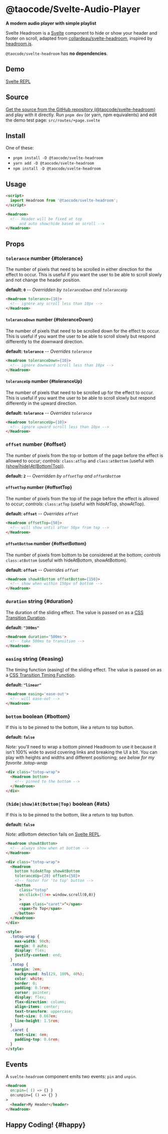 # @taocode/Svelte-Audio-Player

**A modern audio player with simple playlist**

Svelte Headroom is a [Svelte](https://svelte.dev) component to hide or show your header and footer on scroll, adapted from [collardeau/svelte-headroom](https://github.com/collardeau/svelte-headroom), inspired by [headroom.js](https://wicky.nillia.ms/headroom.js/).

`@taocode/svelte-headroom` has **no dependencies**.

## Demo

[Svelte REPL](https://svelte.dev/repl/44cafd471bcf497080e12ed3bee80986?version=3.53.1)

## Source

[Get the source from the GitHub repository (@taocode/svelte-headroom)](https://github.com/taocode/svelte-headroom) and play with it directly. Run `pnpm dev` (or yarn, npm equivalents) and edit the demo test page: `src/routes/+page.svelte`

## Install

One of these:

- `pnpm install -D @taocode/svelte-headroom`
- `yarn add -D @taocode/svelte-headroom`
- `npm install -D @taocode/svelte-headroom`

## Usage

```html
<script>
  import Headroom from '@taocode/svelte-headroom';
</script>

<Headroom>
  <!-- Header will be fixed at top 
      and auto show/hide based on scroll -->
</Headroom>
```

## Props

### `tolerance` number {#tolerance}

The number of pixels that need to be scrolled in either direction for the effect to occur. This is useful if you want the user to be able to scroll slowly and not change the header position. 

__default: `0`__ -- _Overridden by `toleranceDown` and `toleranceUp`_

```html
<Headroom tolerance={10}>
  <!-- ignore any scroll less than 10px -->
</Headroom>
```

#### `toleranceDown` number {#toleranceDown}

The number of pixels that need to be scrolled down for the effect to occur. This is useful if you want the user to be able to scroll slowly but respond differently to the downward direction. 

__default: `tolerance`__ -- _Overrides `tolerance`_

```html
<Headroom toleranceDown={10}>
  <!-- ignore downward scroll less than 10px -->
</Headroom>
```

#### `toleranceUp` number {#toleranceUp}

The number of pixels that need to be scrolled up for the effect to occur. This is useful if you want the user to be able to scroll slowly but respond differently in the upward direction. 

__default: `tolerance`__ -- _Overrides `tolerance`_

```html
<Headroom toleranceUp={10}>
  <!-- ignore upward scroll less than 10px -->
</Headroom>
```

### `offset` number {#offset}

The number of pixels from the top or bottom of the page before the effect is allowed to occur; *controls:* `class:atTop` and `class:atBottom` (useful with [(show|hide)At(Bottom|Top)](#ats)). 

__default: `2`__ -- _Overridden by `offsetTop` and `offsetBottom`_

#### `offsetTop` number {#offsetTop}

The number of pixels from the top of the page before the effect is allowed to occur; *controls:* `class:atTop` (useful with hideAtTop, showAtTop).

__default: `offset`__ -- _Overrides `offset`_

```html
<Headroom offsetTop={50}>
  <!-- will show until after 50px from top -->
</Headroom>
```

#### `offsetBottom` number {#offsetBottom}

The number of pixels from bottom to be considered at the bottom; *controls* `class:atBottom` (useful with hideAtBottom, showAtBottom).

__default: `offset`__ -- _Overrides `offset`_

```html
<Headroom showAtBottom offsetBottom={150}>
  <!-- show when within 150px of bottom -->
</Headroom>
```

### `duration` string {#duration}

The duration of the sliding effect. The value is passed on as a [CSS Transition Duration](https://developer.mozilla.org/en-US/docs/Web/CSS/transition-duration).

__default: `"300ms"`__

```html
<Headroom duration='500ms'>
  <!-- take 500ms to transition -->
</Headroom>
```

### `easing` string {#easing}

The timing function (easing) of the sliding effect. The value is passed on as a [CSS Transition Timing Function](https://developer.mozilla.org/en-US/docs/Web/CSS/transition-timing-function).

__default: `"linear"`__

```html
<Headroom easing='ease-out'>
  <!-- will ease-out -->
</Headroom>
```

### `bottom` boolean {#bottom}

If this is to be pinned to the bottom, like a return to top button. 

__default: `false`__

*Note:* you'll need to wrap a bottom pinned Headroom to use it because
it isn't 100% wide to avoid covering links and breaking the UI a bit.
You can play with heights and widths and different positioning; *see below for my favorite .totop-wrap*

```html
<div class="totop-wrap">
  <Headroom bottom>
    <!-- pinned to the bottom -->
  </Headroom>
</div>
```

### `(hide|show)At(Bottom|Top)` boolean {#ats}

If this is to be pinned to the bottom, like a return to top button.

__default: `false`__

*Note:* atBottom detection fails on [Svelte REPL](https://svelte.dev/repl/44cafd471bcf497080e12ed3bee80986?version=3.53.1).

```html
<Headroom showAtBottom>
  <!-- always show when at bottom -->
</Headroom>

<div class="totop-wrap">
  <Headroom 
    bottom hideAtTop showAtBottom 
    toleranceUp={20} offset={50}>
    <!-- footer for 'to top' button -->
    <button 
      class="totop" 
      on:click={()=> window.scroll(0,0)}
      > 
      <span class="caret">^</span>
      <span>To Top</span>
    </button>
  </Headroom>
</div>

<style>
  .totop-wrap {
    max-width: 90ch;
    margin: 0 auto;
    display: flex;
    justify-content: end;
  }
  .totop {
    margin: 2em;
    background: hsl(29, 100%, 40%);
    color: white;
    border: 0;
    padding: 0.5rem;
    cursor: pointer;
    display: flex;
    flex-direction: column;
    align-items: center;
    text-transform: uppercase;
    font-size: 0.667em;
    line-height: 1.5rem;
  }
  .caret {
    font-size: 4em;
    padding-top: 0.6rem;
  }
</style>
```

## Events

A `svelte-headroom` component emits two events: `pin` and `unpin`.

```html
<Headroom
  on:pin={ () => {} }
  on:unpin={ () => {} }
>
  <header>My Header</header>
</Headroom>
```

## Happy Coding! {#happy}
